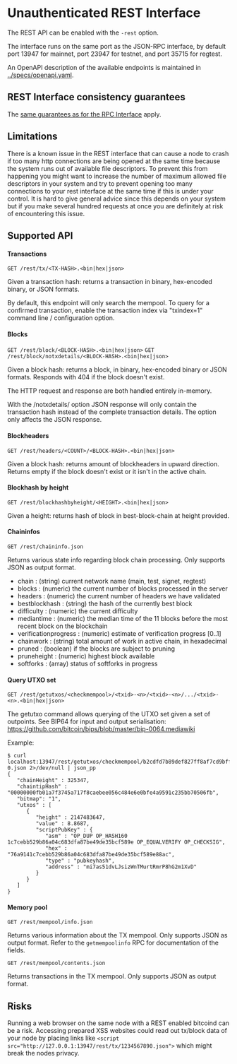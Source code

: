 Unauthenticated REST Interface
==============================

The REST API can be enabled with the `-rest` option.

The interface runs on the same port as the JSON-RPC interface, by default port 13947 for mainnet, port 23947 for testnet,
and port 35715 for regtest.

An OpenAPI description of the available endpoints is maintained in
[../specs/openapi.yaml](../specs/openapi.yaml).

REST Interface consistency guarantees
-------------------------------------

The [same guarantees as for the RPC Interface](/doc/JSON-RPC-interface.md#rpc-consistency-guarantees)
apply.

Limitations
-----------

There is a known issue in the REST interface that can cause a node to crash if
too many http connections are being opened at the same time because the system runs
out of available file descriptors. To prevent this from happening you might
want to increase the number of maximum allowed file descriptors in your system
and try to prevent opening too many connections to your rest interface at the
same time if this is under your control. It is hard to give general advice
since this depends on your system but if you make several hundred requests at
once you are definitely at risk of encountering this issue.

Supported API
-------------

#### Transactions
`GET /rest/tx/<TX-HASH>.<bin|hex|json>`

Given a transaction hash: returns a transaction in binary, hex-encoded binary, or JSON formats.

By default, this endpoint will only search the mempool.
To query for a confirmed transaction, enable the transaction index via "txindex=1" command line / configuration option.

#### Blocks
`GET /rest/block/<BLOCK-HASH>.<bin|hex|json>`
`GET /rest/block/notxdetails/<BLOCK-HASH>.<bin|hex|json>`

Given a block hash: returns a block, in binary, hex-encoded binary or JSON formats.
Responds with 404 if the block doesn't exist.

The HTTP request and response are both handled entirely in-memory.

With the /notxdetails/ option JSON response will only contain the transaction hash instead of the complete transaction details. The option only affects the JSON response.

#### Blockheaders
`GET /rest/headers/<COUNT>/<BLOCK-HASH>.<bin|hex|json>`

Given a block hash: returns <COUNT> amount of blockheaders in upward direction.
Returns empty if the block doesn't exist or it isn't in the active chain.

#### Blockhash by height
`GET /rest/blockhashbyheight/<HEIGHT>.<bin|hex|json>`

Given a height: returns hash of block in best-block-chain at height provided.

#### Chaininfos
`GET /rest/chaininfo.json`

Returns various state info regarding block chain processing.
Only supports JSON as output format.
* chain : (string) current network name (main, test, signet, regtest)
* blocks : (numeric) the current number of blocks processed in the server
* headers : (numeric) the current number of headers we have validated
* bestblockhash : (string) the hash of the currently best block
* difficulty : (numeric) the current difficulty
* mediantime : (numeric) the median time of the 11 blocks before the most recent block on the blockchain
* verificationprogress : (numeric) estimate of verification progress [0..1]
* chainwork : (string) total amount of work in active chain, in hexadecimal
* pruned : (boolean) if the blocks are subject to pruning
* pruneheight : (numeric) highest block available
* softforks : (array) status of softforks in progress

#### Query UTXO set
`GET /rest/getutxos/<checkmempool>/<txid>-<n>/<txid>-<n>/.../<txid>-<n>.<bin|hex|json>`

The getutxo command allows querying of the UTXO set given a set of outpoints.
See BIP64 for input and output serialisation:
https://github.com/bitcoin/bips/blob/master/bip-0064.mediawiki

Example:
```
$ curl localhost:13947/rest/getutxos/checkmempool/b2cdfd7b89def827ff8af7cd9bff7627ff72e5e8b0f71210f92ea7a4000c5d75-0.json 2>/dev/null | json_pp
{
   "chainHeight" : 325347,
   "chaintipHash" : "00000000fb01a7f3745a717f8caebee056c484e6e0bfe4a9591c235bb70506fb",
   "bitmap": "1",
   "utxos" : [
      {
         "height" : 2147483647,
         "value" : 8.8687,
         "scriptPubKey" : {
            "asm" : "OP_DUP OP_HASH160 1c7cebb529b86a04c683dfa87be49de35bcf589e OP_EQUALVERIFY OP_CHECKSIG",
            "hex" : "76a9141c7cebb529b86a04c683dfa87be49de35bcf589e88ac",
            "type" : "pubkeyhash",
            "address" : "mi7as51dvLJsizWnTMurtRmrP8hG2m1XvD"
         }
      }
   ]
}
```

#### Memory pool
`GET /rest/mempool/info.json`

Returns various information about the TX mempool.
Only supports JSON as output format.
Refer to the `getmempoolinfo` RPC for documentation of the fields.

`GET /rest/mempool/contents.json`

Returns transactions in the TX mempool.
Only supports JSON as output format.

Risks
-------------
Running a web browser on the same node with a REST enabled bitcoind can be a risk. Accessing prepared XSS websites could read out tx/block data of your node by placing links like `<script src="http://127.0.0.1:13947/rest/tx/1234567890.json">` which might break the nodes privacy.
